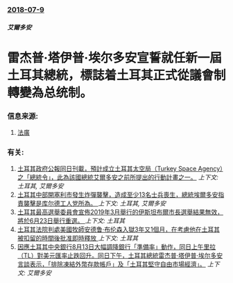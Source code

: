 ### [2018-07-9](/news/2018/07/9/index.md)

##### 艾爾多安
# 雷杰普·塔伊普·埃尔多安宣誓就任新一屆土耳其總統，標誌着土耳其正式從議會制轉變為总统制。 




### 信息来源:

1. [法廣](http://cn.rfi.fr/%E6%94%BF%E6%B2%BB/20180709-%E5%9F%83%E5%B0%94%E5%A4%9A%E5%AE%89%E5%AE%A3%E8%AA%93%E5%B0%B1%E8%81%8C%E5%B1%95%E5%BC%80%E7%AC%AC%E4%BA%8C%E4%BB%BB%E6%80%BB%E7%BB%9F%E4%BB%BB%E6%9C%9F-%E4%B8%AA%E4%BA%BA%E6%9D%83%E5%88%A9%E5%8F%88%E7%99%BB%E9%AB%98%E5%B3%B0)

### 有关:

1. [土耳其政府公報同日刊載，預計成立土耳其太空局（Turkey Space Agency）之「總統令」，此為該國總統艾爾多安之前所提出的行動計畫之一。](/news/2018/12/13/土耳其政府公報同日刊載-預計成立土耳其太空局-Turkey-Space-Agency-之-總統令-此為該國總統艾爾多安.md) _上下文: 土耳其, 艾爾多安_
2. [土耳其中部開塞利市發生炸彈襲擊，造成至少13名士兵喪生，總統埃爾多安指責襲擊是库尔德工人党所為。 ](/news/2016/12/17/土耳其中部開塞利市發生炸彈襲擊-造成至少13名士兵喪生-總統埃爾多安指責襲擊是库尔德工人党所為.md) _上下文: 土耳其, 艾爾多安_
3. [土耳其最高選舉委員會宣佈2019年3月舉行的伊斯坦布爾市長選舉結果無效，將於6月23日舉行重選。 ](/news/2019/05/6/土耳其最高選舉委員會宣佈2019年3月舉行的伊斯坦布爾市長選舉結果無效-將於6月23日舉行重選.md) _上下文: 土耳其_
4. [土耳其法院判處美國牧師安德鲁·布伦森入獄3年又1個月，在考慮他在土耳其被扣留的時間後批准即時釋放 ](/news/2018/10/12/土耳其法院判處美國牧師安德鲁-布伦森入獄3年又1個月-在考慮他在土耳其被扣留的時間後批准即時釋放.md) _上下文: 土耳其_
5. [因應土耳其中央銀行8月13日大幅調降銀行「準備率」動作，同日上午里拉（TL）對美元匯率止跌回升。同日下午，土耳其總統雷杰普·塔伊普·埃尔多安言談表示，「排除凍結外幣存款帳戶」及「土耳其堅守自由市場經濟」。](/news/2018/08/14/因應土耳其中央銀行8月13日大幅調降銀行-準備率-動作-同日上午里拉-TL-對美元匯率止跌回升-同日下午-土耳其總統雷杰.md) _上下文: 艾爾多安_

